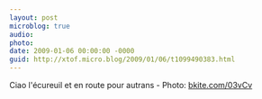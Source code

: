 ```yaml
---
layout: post
microblog: true
audio: 
photo: 
date: 2009-01-06 00:00:00 -0000
guid: http://xtof.micro.blog/2009/01/06/t1099490383.html
---
```

Ciao l'écureuil et en route pour autrans - Photo: [bkite.com/03vCv](http://bkite.com/03vCv)
